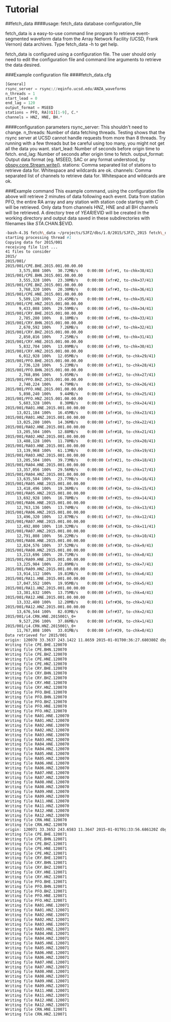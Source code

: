 # Tutorial
##fetch\_data
####usage: fetch\_data database configuration\_file

fetch\_data is a easy-to-use command line program to retrieve event-segmented
waveform data from the Array Network Facility (UCSD, Frank Vernon) data
archives. Type fetch\_data -h to get help.

fetch\_data is configured using a configuration file. The user should only need
to edit the configuration file and command line arguments to retrieve the data
desired.

###Example configuration file
####fetch\_data.cfg
```python
[General]
rsync_server = rsync://eqinfo.ucsd.edu/ANZA_waveforms
n_threads = 1
start_lead = 0
end_lag = 120
output_format = MSEED
stations = PFO, RA[01][1-9], C.*
channels = HNZ, HNE, BH.*
```

####configuration parameters
rsync\_server: This shouldn't need to change.
n\_threads: Number of data fetching threads. Testing shows that the rsync
server at UCSD cannot handle requests from more than 8 threads. Try running
with a few threads but be careful using too many, you might not get all the
data you want.
start\_lead: Number of seconds before origin time to fetch.
end\_lag: Number of seconds after origin time to fetch.
output\_format: Output data format (eg. MSEED, SAC or any format understood, by
[obspy.core.Stream.write()](http://docs.obspy.org/packages/autogen/obspy.core.stream.Stream.write.html#obspy.core.stream.Stream.write).
stations: Comma separated list of stations to retrieve data for.
Whitespace and wildcards are ok.
channels: Comma separated list of channels to retrieve data for.
Whitespace and wildcards are ok.

###Example command
This example command, using the configuration file above will retrieve 2
minutes of data following each event. Data from station PFO, the entire RA
array and any station with station code starting with C will be retrieved.
Only data from channels HNZ, HNE and all BH channels will be retrieved. A
directory tree of $YEAR/$EVID will be created in the working directory
and output data saved in these subdirectories with filenames like
$STA.$CHAN.$EVID.

```bash
-bash-4.3$ fetch\_data ~/projects/SJFZ/dbs/1.0/2015/SJFZ\_2015 fetch\_data.cfg 
starting processing thread #1
Copying data for 2015/001
receiving file list ... 
41 files to consider
2015/
2015/001/
2015/001/CPE.BHE.2015.001.00.00.00
      3,575,808 100%   30.72MB/s    0:00:00 (xfr#1, to-chk=38/41)
2015/001/CPE.BHN.2015.001.00.00.00
      3,555,328 100%   23.38MB/s    0:00:00 (xfr#2, to-chk=37/41)
2015/001/CPE.BHZ.2015.001.00.00.00
      3,768,320 100%   20.30MB/s    0:00:00 (xfr#3, to-chk=36/41)
2015/001/CPE.HNE.2015.001.00.00.00
      5,509,120 100%   23.45MB/s    0:00:00 (xfr#4, to-chk=35/41)
2015/001/CPE.HNZ.2015.001.00.00.00
      9,433,088 100%   29.59MB/s    0:00:00 (xfr#5, to-chk=34/41)
2015/001/CRY.BHE.2015.001.00.00.00
      2,785,280 100%    8.10MB/s    0:00:00 (xfr#6, to-chk=33/41)
2015/001/CRY.BHN.2015.001.00.00.00
      2,670,592 100%    7.26MB/s    0:00:00 (xfr#7, to-chk=32/41)
2015/001/CRY.BHZ.2015.001.00.00.00
      2,850,816 100%    7.25MB/s    0:00:00 (xfr#8, to-chk=31/41)
2015/001/CRY.HNE.2015.001.00.00.00
      5,832,704 100%   13.09MB/s    0:00:00 (xfr#9, to-chk=30/41)
2015/001/CRY.HNZ.2015.001.00.00.00
      6,012,928 100%   12.05MB/s    0:00:00 (xfr#10, to-chk=29/41)
2015/001/PFO.BHE.2015.001.00.00.00
      2,736,128 100%    5.23MB/s    0:00:00 (xfr#11, to-chk=28/41)
2015/001/PFO.BHN.2015.001.00.00.00
      2,768,896 100%    5.05MB/s    0:00:00 (xfr#12, to-chk=27/41)
2015/001/PFO.BHZ.2015.001.00.00.00
      2,740,224 100%    4.79MB/s    0:00:00 (xfr#13, to-chk=26/41)
2015/001/PFO.HNE.2015.001.00.00.00
      5,898,240 100%    9.44MB/s    0:00:00 (xfr#14, to-chk=25/41)
2015/001/PFO.HNZ.2015.001.00.00.00
      5,603,328 100%    8.30MB/s    0:00:00 (xfr#15, to-chk=24/41)
2015/001/RA01.HNE.2015.001.00.00.00
     13,021,184 100%   16.45MB/s    0:00:00 (xfr#16, to-chk=23/41)
2015/001/RA01.HNZ.2015.001.00.00.00
     13,025,280 100%   14.36MB/s    0:00:00 (xfr#17, to-chk=22/41)
2015/001/RA02.HNE.2015.001.00.00.00
     13,205,504 100%   12.88MB/s    0:00:00 (xfr#18, to-chk=21/41)
2015/001/RA02.HNZ.2015.001.00.00.00
     13,488,128 100%   11.78MB/s    0:00:01 (xfr#19, to-chk=20/41)
2015/001/RA03.HNE.2015.001.00.00.00
     13,139,968 100%   61.13MB/s    0:00:00 (xfr#20, to-chk=19/41)
2015/001/RA03.HNZ.2015.001.00.00.00
     13,205,504 100%   39.73MB/s    0:00:00 (xfr#21, to-chk=18/41)
2015/001/RA04.HNE.2015.001.00.00.00
     13,357,056 100%   29.56MB/s    0:00:00 (xfr#22, to-chk=17/41)
2015/001/RA04.HNZ.2015.001.00.00.00
     13,635,584 100%   23.77MB/s    0:00:00 (xfr#23, to-chk=16/41)
2015/001/RA05.HNE.2015.001.00.00.00
     13,418,496 100%   19.36MB/s    0:00:00 (xfr#24, to-chk=15/41)
2015/001/RA05.HNZ.2015.001.00.00.00
     13,692,928 100%   16.78MB/s    0:00:00 (xfr#25, to-chk=14/41)
2015/001/RA06.HNE.2015.001.00.00.00
     12,763,136 100%   13.74MB/s    0:00:00 (xfr#26, to-chk=13/41)
2015/001/RA06.HNZ.2015.001.00.00.00
     13,496,320 100%   12.87MB/s    0:00:01 (xfr#27, to-chk=12/41)
2015/001/RA07.HNE.2015.001.00.00.00
     12,492,800 100%  110.32MB/s    0:00:00 (xfr#28, to-chk=11/41)
2015/001/RA07.HNZ.2015.001.00.00.00
     12,791,808 100%   56.22MB/s    0:00:00 (xfr#29, to-chk=10/41)
2015/001/RA08.HNE.2015.001.00.00.00
     12,824,576 100%   37.52MB/s    0:00:00 (xfr#30, to-chk=9/41)
2015/001/RA08.HNZ.2015.001.00.00.00
     13,213,696 100%   28.71MB/s    0:00:00 (xfr#31, to-chk=8/41)
2015/001/RA09.HNE.2015.001.00.00.00
     13,225,984 100%   22.89MB/s    0:00:00 (xfr#32, to-chk=7/41)
2015/001/RA09.HNZ.2015.001.00.00.00
     13,914,112 100%   19.81MB/s    0:00:00 (xfr#33, to-chk=6/41)
2015/001/RA11.HNE.2015.001.00.00.00
     17,047,552 100%   19.95MB/s    0:00:00 (xfr#34, to-chk=5/41)
2015/001/RA11.HNZ.2015.001.00.00.00
     13,381,632 100%   13.75MB/s    0:00:00 (xfr#35, to-chk=4/41)
2015/001/RA12.HNE.2015.001.00.00.00
     13,332,480 100%   12.20MB/s    0:00:01 (xfr#36, to-chk=3/41)
2015/001/RA12.HNZ.2015.001.00.00.00
     13,676,544 100%   82.03MB/s    0:00:00 (xfr#37, to-chk=2/41)
2015/001/i4.CRN.HNE.2015001\_0+
      9,527,296 100%   37.86MB/s    0:00:00 (xfr#38, to-chk=1/41)
2015/001/i4.CRN.HNZ.2015001\_0+
     11,767,808 100%   33.01MB/s    0:00:00 (xfr#39, to-chk=0/41)
Data retrieved for 2015/001
origin: 120070 33.3637 243.1422 11.8659 2015-01-01T00:36:27.680380Z dbgrassoc:local
Writing file CPE.BHE.120070
Writing file CPE.BHN.120070
Writing file CPE.BHZ.120070
Writing file CPE.HNE.120070
Writing file CPE.HNZ.120070
Writing file CRY.BHE.120070
Writing file CRY.BHN.120070
Writing file CRY.BHZ.120070
Writing file CRY.HNE.120070
Writing file CRY.HNZ.120070
Writing file PFO.BHE.120070
Writing file PFO.BHN.120070
Writing file PFO.BHZ.120070
Writing file PFO.HNE.120070
Writing file PFO.HNZ.120070
Writing file RA01.HNE.120070
Writing file RA01.HNZ.120070
Writing file RA02.HNE.120070
Writing file RA02.HNZ.120070
Writing file RA03.HNE.120070
Writing file RA03.HNZ.120070
Writing file RA04.HNE.120070
Writing file RA04.HNZ.120070
Writing file RA05.HNE.120070
Writing file RA05.HNZ.120070
Writing file RA06.HNE.120070
Writing file RA06.HNZ.120070
Writing file RA07.HNE.120070
Writing file RA07.HNZ.120070
Writing file RA08.HNE.120070
Writing file RA08.HNZ.120070
Writing file RA09.HNE.120070
Writing file RA09.HNZ.120070
Writing file RA11.HNE.120070
Writing file RA11.HNZ.120070
Writing file RA12.HNE.120070
Writing file RA12.HNZ.120070
Writing file CRN.HNE.120070
Writing file CRN.HNZ.120070
origin: 120071 33.3652 243.6583 11.3647 2015-01-01T01:33:56.686120Z dbgrassoc:local
Writing file CPE.BHE.120071
Writing file CPE.BHN.120071
Writing file CPE.BHZ.120071
Writing file CPE.HNE.120071
Writing file CPE.HNZ.120071
Writing file CRY.BHE.120071
Writing file CRY.BHN.120071
Writing file CRY.BHZ.120071
Writing file CRY.HNE.120071
Writing file CRY.HNZ.120071
Writing file PFO.BHE.120071
Writing file PFO.BHN.120071
Writing file PFO.BHZ.120071
Writing file PFO.HNE.120071
Writing file PFO.HNZ.120071
Writing file RA01.HNE.120071
Writing file RA01.HNZ.120071
Writing file RA02.HNE.120071
Writing file RA02.HNZ.120071
Writing file RA03.HNE.120071
Writing file RA03.HNZ.120071
Writing file RA04.HNE.120071
Writing file RA04.HNZ.120071
Writing file RA05.HNE.120071
Writing file RA05.HNZ.120071
Writing file RA06.HNE.120071
Writing file RA06.HNZ.120071
Writing file RA07.HNE.120071
Writing file RA07.HNZ.120071
Writing file RA08.HNE.120071
Writing file RA08.HNZ.120071
Writing file RA09.HNE.120071
Writing file RA09.HNZ.120071
Writing file RA11.HNE.120071
Writing file RA11.HNZ.120071
Writing file RA12.HNE.120071
Writing file RA12.HNZ.120071
Writing file CRN.HNE.120071
Writing file CRN.HNZ.120071
```
